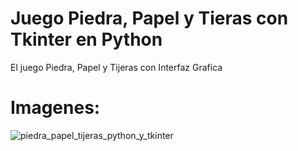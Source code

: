 # Juego Piedra, Papel y Tieras con Tkinter en Python
El juego Piedra, Papel y Tijeras con Interfaz Grafica

# Imagenes:
![piedra_papel_tijeras_python_y_tkinter](https://github.com/user-attachments/assets/ecaff8df-b12d-4818-a370-0ef9b6ed0b36)
